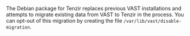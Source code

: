 The Debian package for Tenzir replaces previous VAST installations and attempts
to migrate existing data from VAST to Tenzir in the process. You can opt-out of
this migration by creating the file `/var/lib/vast/disable-migration`.
